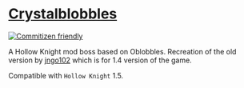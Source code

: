 # [Crystalblobbles](https://github.com/Clazex/HollowKnight.Crystalblobbles)

[![Commitizen friendly](https://img.shields.io/badge/commitizen-friendly-brightgreen.svg)](http://commitizen.github.io/cz-cli/)

A Hollow Knight mod boss based on Oblobbles.
Recreation of the old version by [jngo102](https://github.com/jngo102) which is for 1.4 version of the game.

Compatible with `Hollow Knight` 1.5.
